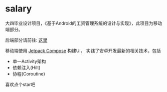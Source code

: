 # salary
大四毕业设计项目，《基于Android的工资管理系统的设计与实现》，此项目为移动端部分。

后端部分请前往: [这里](https://github.com/re-ovo/salary-backend)

移动端使用 [Jetpack Compose](https://developer.android.com/jetpack/compose) 构建UI， 实践了安卓开发最新的相关技术，包括
* 单一Activity架构
* 依赖注入(Hilt)
* 协程(Coroutine)

喜欢点个star吧
